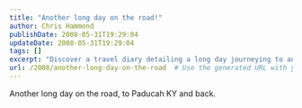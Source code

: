 ```yaml
---
title: "Another long day on the road!"
author: Chris Hammond
publishDate: 2008-05-31T19:29:04
updateDate: 2008-05-31T19:29:04
tags: []
excerpt: "Discover a travel diary detailing a long day journeying to and from Paducah, KY. Get insights and tips for road trips in this adventurous blog post."
url: /2008/another-long-day-on-the-road  # Use the generated URL with year
---
```

<p>Another long day on the road, to Paducah KY and back.</p>


